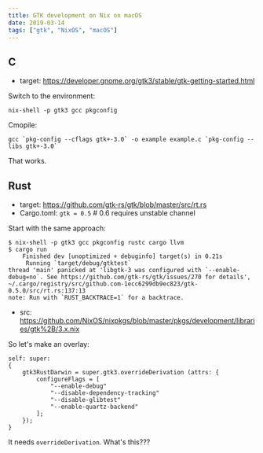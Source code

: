```yaml
---
title: GTK development on Nix on macOS
date: 2019-03-14
tags: ["gtk", "NixOS", "macOS"]
---
```


## C

- target: https://developer.gnome.org/gtk3/stable/gtk-getting-started.html

Switch to the environment:

```shell
nix-shell -p gtk3 gcc pkgconfig
```

Cmopile:
```shell
gcc `pkg-config --cflags gtk+-3.0` -o example example.c `pkg-config --libs gtk+-3.0`
```

That works.

## Rust

- target: https://github.com/gtk-rs/gtk/blob/master/src/rt.rs
- Cargo.toml: `gtk = 0.5`  # 0.6 requires unstable channel

Start with the same approach:

```shell
$ nix-shell -p gtk3 gcc pkgconfig rustc cargo llvm
$ cargo run
    Finished dev [unoptimized + debuginfo] target(s) in 0.21s                                       
     Running `target/debug/gtktest`
thread 'main' panicked at 'libgtk-3 was configured with `--enable-debug=no`. See https://github.com/gtk-rs/gtk/issues/270 for details', ~/.cargo/registry/src/github.com-1ecc6299db9ec823/gtk-0.5.0/src/rt.rs:137:13
note: Run with `RUST_BACKTRACE=1` for a backtrace.
```

- src: https://github.com/NixOS/nixpkgs/blob/master/pkgs/development/libraries/gtk%2B/3.x.nix


So let's make an overlay:

```
self: super:
{
    gtk3RustDarwin = super.gtk3.overrideDerivation (attrs: { 
        configureFlags = [
            "--enable-debug"
            "--disable-dependency-tracking"
            "--disable-glibtest"
            "--enable-quartz-backend"
        ];
    });
}
```

It needs `overrideDerivation`. What's this???
